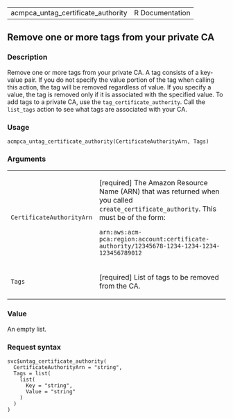 <table style="width: 100%;">
<tbody>
<tr class="odd">
<td>acmpca_untag_certificate_authority</td>
<td style="text-align: right;">R Documentation</td>
</tr>
</tbody>
</table>

## Remove one or more tags from your private CA

### Description

Remove one or more tags from your private CA. A tag consists of a
key-value pair. If you do not specify the value portion of the tag when
calling this action, the tag will be removed regardless of value. If you
specify a value, the tag is removed only if it is associated with the
specified value. To add tags to a private CA, use the
`tag_certificate_authority`. Call the `list_tags` action to see what
tags are associated with your CA.

### Usage

    acmpca_untag_certificate_authority(CertificateAuthorityArn, Tags)

### Arguments

<table>
<colgroup>
<col style="width: 35%" />
<col style="width: 65%" />
</colgroup>
<tbody>
<tr class="odd">
<td><code
id="acmpca_untag_certificate_authority_:_CertificateAuthorityArn">CertificateAuthorityArn</code></td>
<td><p>[required] The Amazon Resource Name (ARN) that was returned when
you called <code>create_certificate_authority</code>. This must be of
the form:</p>
<p><code>arn:aws:acm-pca:region:account:certificate-authority/12345678-1234-1234-1234-123456789012 </code></p></td>
</tr>
<tr class="even">
<td><code
id="acmpca_untag_certificate_authority_:_Tags">Tags</code></td>
<td><p>[required] List of tags to be removed from the CA.</p></td>
</tr>
</tbody>
</table>

### Value

An empty list.

### Request syntax

    svc$untag_certificate_authority(
      CertificateAuthorityArn = "string",
      Tags = list(
        list(
          Key = "string",
          Value = "string"
        )
      )
    )

